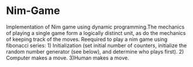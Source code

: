 # Nim-Game
Implementation of Nim game using dynamic programming.The mechanics of playing a single game form a logically distinct unit, as do the mechanics of keeping track of the moves. Reequired to play a nim game using fibonacci series: 1) Initialization (set initial number of counters, initialize the random number generator (see below), and determine who plays first). 2) Computer makes a move. 3)Human makes a move.
